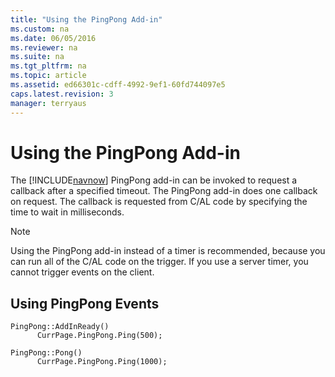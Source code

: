 ```yaml
---
title: "Using the PingPong Add-in"
ms.custom: na
ms.date: 06/05/2016
ms.reviewer: na
ms.suite: na
ms.tgt_pltfrm: na
ms.topic: article
ms.assetid: ed66301c-cdff-4992-9ef1-60fd744097e5
caps.latest.revision: 3
manager: terryaus
---
```

# Using the PingPong Add-in
The [!INCLUDE[navnow](includes/navnow_md.md)] PingPong add\-in can be invoked to request a callback after a specified timeout. The PingPong add\-in does one callback on request. The callback is requested from C\/AL code by specifying the time to wait in milliseconds.  
  
> [!NOTE]  
>  Using the PingPong add\-in instead of a timer is recommended, because you can run all of the C\/AL code on the trigger. If you use a server timer, you cannot trigger events on the client.  
  
## Using PingPong Events  
  
```  
PingPong::AddInReady()  
      CurrPage.PingPong.Ping(500);  
```  
  
```  
PingPong::Pong()  
      CurrPage.PingPong.Ping(1000);  
```
